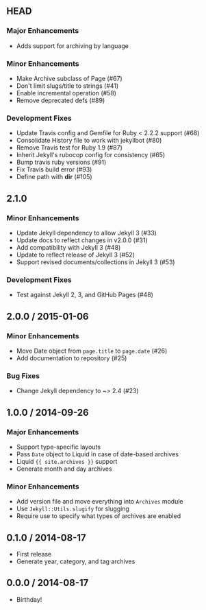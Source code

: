 ## HEAD

### Major Enhancements

  * Adds support for archiving by language

### Minor Enhancements

  * Make Archive subclass of Page (#67)
  * Don't limit slugs/title to strings (#41)
  * Enable incremental operation (#58)
  * Remove deprecated defs (#89)

### Development Fixes

  * Update Travis config and Gemfile for Ruby < 2.2.2 support (#68)
  * Consolidate History file to work with jekyllbot (#80)
  * Remove Travis test for Ruby 1.9 (#87)
  * Inherit Jekyll's rubocop config for consistency (#65)
  * Bump travis ruby versions (#91)
  * Fix Travis build error (#93)
  * Define path with __dir__ (#105)

## 2.1.0

### Minor Enhancements

  * Update Jekyll dependency to allow Jekyll 3 (#33)
  * Update docs to reflect changes in v2.0.0 (#31)
  * Add compatibility with Jekyll 3 (#48)
  * Update to reflect release of Jekyll 3 (#52)
  * Support revised documents/collections in Jekyll 3 (#53)

### Development Fixes

  * Test against Jekyll 2, 3, and GitHub Pages (#48)

## 2.0.0 / 2015-01-06

### Minor Enhancements

  * Move Date object from `page.title` to `page.date` (#26)
  * Add documentation to repository (#25)

### Bug Fixes

  * Change Jekyll dependency to ~> 2.4 (#23)

## 1.0.0 / 2014-09-26

### Major Enhancements

  * Support type-specific layouts
  * Pass `Date` object to Liquid in case of date-based archives
  * Liquid `{{ site.archives }}` support
  * Generate month and day archives

### Minor Enhancements

  * Add version file and move everything into `Archives` module
  * Use `Jekyll::Utils.slugify` for slugging
  * Require use to specify what types of archives are enabled

## 0.1.0 / 2014-08-17

  * First release
  * Generate year, category, and tag archives

## 0.0.0 / 2014-08-17

  * Birthday!
